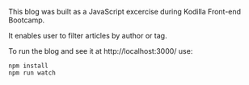 This blog was built as a JavaScript excercise during Kodilla Front-end Bootcamp.

It enables user to filter articles by author or tag.

To run the blog and see it at http://localhost:3000/ use:

```
npm install
npm run watch
```

